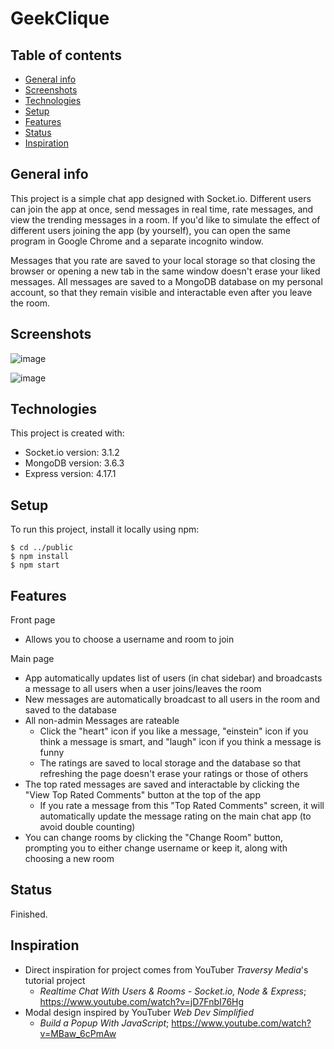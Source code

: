 # GeekClique

## Table of contents
* [General info](#general-info)
* [Screenshots](#screenshots)
* [Technologies](#technologies)
* [Setup](#setup)
* [Features](#features)
* [Status](#status)
* [Inspiration](#inspiration)

## General info
This project is a simple chat app designed with Socket.io. Different users can join the app at once, send messages in real time, rate messages, and view the trending messages in a room. If you'd like to simulate the effect of different users joining the app (by yourself), you can open the same program in Google Chrome and a separate incognito window. 

Messages that you rate are saved to your local storage so that closing the browser or opening a new tab in the same window doesn't erase your liked messages. All messages are saved to a MongoDB database on my personal account, so that they remain visible and interactable even after you leave the room.
	
## Screenshots
![image](https://user-images.githubusercontent.com/73217609/116842352-26883380-ab91-11eb-96e1-0b8d4536965e.png)

![image](https://user-images.githubusercontent.com/73217609/116842449-75ce6400-ab91-11eb-89ce-d92aea234590.png)

## Technologies
This project is created with:
* Socket.io version: 3.1.2
* MongoDB version: 3.6.3
* Express version: 4.17.1
	
## Setup
To run this project, install it locally using npm:

```
$ cd ../public
$ npm install
$ npm start
```

## Features
Front page 
* Allows you to choose a username and room to join

Main page
* App automatically updates list of users (in chat sidebar) and broadcasts a message to all users when a user joins/leaves the room
* New messages are automatically broadcast to all users in the room and saved to the database
* All non-admin Messages are rateable
	* Click the "heart" icon if you like a message, "einstein" icon if you think a message is smart, and "laugh" icon if you think a message is funny
	* The ratings are saved to local storage and the database so that refreshing the page doesn't erase your ratings or those of others
* The top rated messages are saved and interactable by clicking the "View Top Rated Comments" button at the top of the app 
	* If you rate a message from this "Top Rated Comments" screen, it will automatically update the message rating on the main chat app (to avoid double counting)
* You can change rooms by clicking the "Change Room" button, prompting you to either change username or keep it, along with choosing a new room

## Status
Finished.

## Inspiration
* Direct inspiration for project comes from YouTuber *Traversy Media*'s tutorial project
	* *Realtime Chat With Users & Rooms - Socket.io, Node & Express*; https://www.youtube.com/watch?v=jD7FnbI76Hg
* Modal design inspired by YouTuber *Web Dev Simplified* 
	* *Build a Popup With JavaScript*; https://www.youtube.com/watch?v=MBaw_6cPmAw
